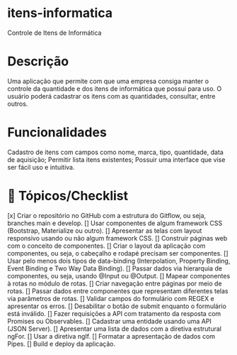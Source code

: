# itens-informatica
Controle de Itens de Informática

# Descrição
Uma aplicação que permite com que uma empresa consiga manter o controle da quantidade e dos itens de informática que possui para uso. O usuário poderá cadastrar os itens com as quantidades, consultar, entre outros. 

# Funcionalidades
Cadastro de itens com campos como nome, marca, tipo, quantidade, data de aquisição; 
Permitir lista itens existentes; 
Possuir uma interface que vise ser fácil uso e intuitiva. 

# 📖 Tópicos/Checklist

[x] Criar o repositório no GitHub com a estrutura do Gitflow, ou seja, branches main e develop.
[] Usar componentes de algum framework CSS (Bootstrap, Materialize ou outro).
[] Apresentar as telas com layout responsivo usando ou não algum framework CSS.
[] Construir páginas web com o conceito de componentes. 
[] Criar o layout da aplicação com componentes, ou seja, o cabeçalho e rodapé precisam ser componentes.
[] Usar pelo menos dois tipos de data-binding (Interpolation, Property Binding, Event Binding e Two Way Data Binding).
[] Passar dados via hierarquia de componentes, ou seja, usando @Input ou @Output.
[] Mapear componentes à rotas no módulo de rotas.
[] Criar navegação entre páginas por meio de rotas.
[] Passar dados entre componentes que representam diferentes telas via parâmetros de rotas. 
[] Validar campos do formulário com REGEX e apresentar os erros.
[] Desabilitar o botão de submit enquanto o formulário está inválido.
[] Fazer requisições a API com tratamento da resposta com Promises ou Observables.
[] Cadastrar uma entidade usando uma API (JSON Server).
[] Apresentar uma lista de dados com a diretiva estrutural ngFor.
[] Usar a diretiva ngIf.
[] Formatar a apresentação de dados com Pipes.
[] Build e deploy da aplicação.
